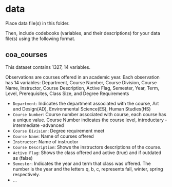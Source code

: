 # data

Place data file(s) in this folder.

Then, include codebooks (variables, and their descriptions) for your data file(s)
using the following format.

## coa_courses
This dataset contains 1327, 14 variables. 

Observations are courses offered in an academic year. Each observation has 14 variables: Department, Course Number, Course Division, Course Name, Instructor, Course Description, Active Flag, Semester, Year, Term, Level, Prerequisites, Class Size, and Degree Requirements

- `Department`: Indicates the department associated with the course, Art and Design(AD), Environmental Science(ES), Human Studies(HS)
- `Course Number`: Course number associated with course, each course has a unique value. Course Number indicates the course level, introductary - intermediate -advanced  
- `Course Division`: Degree requirement meet 
- `Course Name`: Name of courses offered
- `Instructor`: Name of instructor
- `Course Description`: Shows the instructors descriptions of the course.
- `Active Flag`: Shows the class offered and active (true) and if outdated as (false)
- `Semester`: Indicates the year and term that class was offered. The number is the year and the letters q, b, c, represents fall, winter, spring respectively.
- ...
